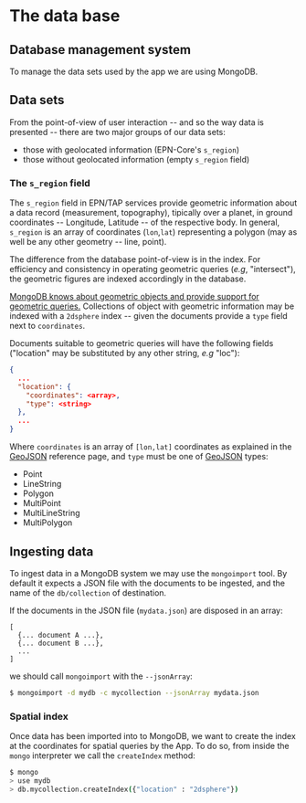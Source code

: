 # The data base

## Database management system

To manage the data sets used by the app we are using MongoDB.


## Data sets

From the point-of-view of user interaction -- and so the way data is presented --
there are two major groups of our data sets:

* those with geolocated information (EPN-Core's `s_region`)
* those without geolocated information (empty `s_region` field)


### The `s_region` field

The `s_region` field in EPN/TAP services provide geometric information about a
data record (measurement, topography), tipically over a planet, in ground
coordinates -- Longitude, Latitude -- of the respective body.
In general, `s_region` is an array of coordinates (`lon`,`lat`) representing
a polygon (may as well be any other geometry -- line, point).

The difference from the database point-of-view is in the index.
For efficiency and consistency in operating geometric queries (_e.g_, "intersect"),
the geometric figures are indexed accordingly in the database.

[MongoDB knows about geometric objects and provide support for geometric queries.](https://docs.mongodb.com/manual/geospatial-queries/)
Collections of object with geometric information may be indexed with a `2dsphere`
index -- given the documents provide a `type` field next to `coordinates`.

Documents suitable to geometric queries will have the following fields ("location" may be substituted by any other string, _e.g_ "loc"):
```json
{
  ...
  "location": {
    "coordinates": <array>,
    "type": <string>
  },
  ...
}
```

Where `coordinates` is an array of `[lon,lat]` coordinates as explained in the
[GeoJSON] reference page, and `type` must be one of [GeoJSON] types:
* Point
* LineString
* Polygon
* MultiPoint
* MultiLineString
* MultiPolygon

[GeoJSON]: (https://docs.mongodb.com/manual/reference/geojson/)


## Ingesting data

To ingest data in a MongoDB system we may use the `mongoimport` tool.
By default it expects a JSON file with the documents to be ingested,
and the name of the `db/collection` of destination.

If the documents in the JSON file (`mydata.json`) are disposed in an array:
```
[
  {... document A ...},
  {... document B ...},
  ...
]
```
we should call `mongoimport` with the `--jsonArray`:
```bash
$ mongoimport -d mydb -c mycollection --jsonArray mydata.json
```

### Spatial index

Once data has been imported into to MongoDB, we want to create the index at the
coordinates for spatial queries by the App.
To do so, from inside the `mongo` interpreter we call the `createIndex` method:
```bash
$ mongo
> use mydb
> db.mycollection.createIndex({"location" : "2dsphere"})
```
